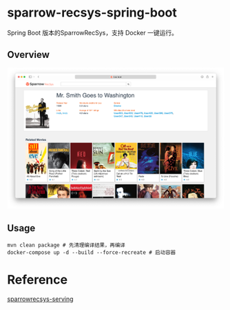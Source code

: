 # sparrow-recsys-spring-boot
Spring Boot 版本的SparrowRecSys，支持 Docker 一键运行。

## Overview
![](docs/related.png)

## Usage
```shell
mvn clean package # 先清理编译结果，再编译
docker-compose up -d --build --force-recreate # 启动容器
```

# Reference
[sparrowrecsys-serving](https://github.com/iqiancheng/sparrowrecsys-serving) 

